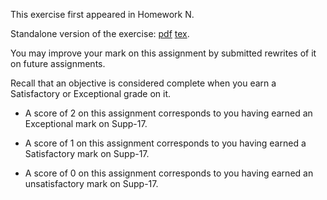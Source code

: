 This exercise first appeared in Homework N.

Standalone version of the exercise: [pdf](Supp-17.pdf) [tex](Supp-17.tex).

You may improve your mark on this assignment by submitted rewrites of it on future assignments.

Recall that an objective is considered complete when you earn a Satisfactory or Exceptional grade on it.

* A score of 2 on this assignment corresponds to you having earned an Exceptional mark on Supp-17.

* A score of 1 on this assignment corresponds to you having earned a Satisfactory mark on Supp-17.

* A score of 0 on this assignment corresponds to you having earned an unsatisfactory mark on Supp-17.